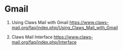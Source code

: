 Gmail
=====

1. Using Claws Mail with Gmail
https://www.claws-mail.org/faq/index.php/Using_Claws_Mail_with_Gmail


2. Claws Mail Interface
https://www.claws-mail.org/faq/index.php/Interface
